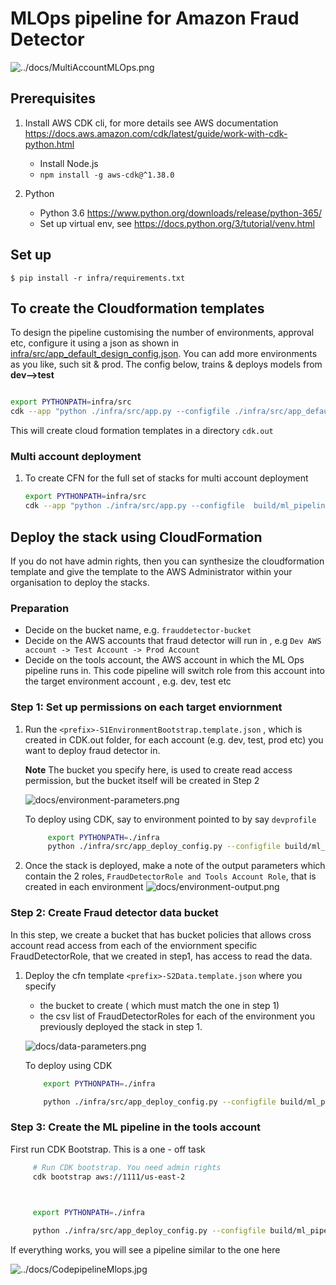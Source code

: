 
# MLOps pipeline for Amazon Fraud Detector
![../docs/MultiAccountMLOps.png](../docs/MultiAccountMLOps.png)

## Prerequisites

1. Install AWS CDK cli, for more details see AWS documentation https://docs.aws.amazon.com/cdk/latest/guide/work-with-cdk-python.html

    *  Install Node.js
    * `npm install -g aws-cdk@^1.38.0`

2. Python

    *  Python 3.6 https://www.python.org/downloads/release/python-365/
    *  Set up virtual env, see https://docs.python.org/3/tutorial/venv.html



## Set up

```
$ pip install -r infra/requirements.txt
```

## To create the Cloudformation templates

To design the pipeline customising the number of environments, approval etc, configure it using a json as shown in [infra/src/app_default_design_config.json](./src/app_default_design_config.json). You can add more environments as you like, such sit & prod. The config below, trains & deploys models from **dev-->test**
    
```bash

export PYTHONPATH=infra/src
cdk --app "python ./infra/src/app.py --configfile ./infra/src/app_default_design_config.json" synth
``` 
    
This will create cloud formation templates in a directory `cdk.out`

### Multi account deployment
    
1. To create CFN for the  full set of stacks for multi account deployment

    ```bash
    export PYTHONPATH=infra/src
    cdk --app "python ./infra/src/app.py --configfile  build/ml_pipeline_config.sample.json" synth
    ```


## Deploy the stack using CloudFormation

If you do not have admin rights, then you can synthesize the cloudformation template and give the template to the AWS Administrator within your organisation to deploy the stacks.

### Preparation
    
   - Decide on the bucket name, e.g. `frauddetector-bucket`
   - Decide on the AWS accounts that fraud detector will run in , e.g `Dev AWS account -> Test Account -> Prod Account`
   - Decide on the tools account, the AWS  account in which the ML Ops pipeline runs in. This code pipeline will switch role from this account into the target environment account , e.g. dev, test etc

### Step 1: Set up permissions on each target enviornment
1.  Run the `<prefix>-S1EnvironmentBootstrap.template.json` , which is created in CDK.out folder, for each account (e.g. dev, test, prod etc) you want to deploy fraud detector in. 
    
    **Note** The bucket you specify here, is used to create read access permission, but the bucket itself will be created in Step 2
    
    ![docs/environment-parameters.png](docs/environment-parameters.png)
    
    To deploy using CDK, say to environment pointed to by say `devprofile`
    
    ```bash
         export PYTHONPATH=./infra
         python ./infra/src/app_deploy_config.py --configfile build/ml_pipeline_config.sample.json --stacktype  S1EnvironmentBootstrap --profile devprofile
    ```
    
2. Once the stack is deployed, make a note of the output parameters which contain the 2 roles, `FraudDetectorRole and Tools Account Role`, that is created in each environment 
    ![docs/environment-output.png](docs/environment-output.png)
    
    


### Step 2: Create Fraud detector data bucket
 
In this step, we create a bucket that has bucket policies that allows cross account read access from each of the enviornment specific FraudDetectorRole, that we created in step1, has access to read the data.

1. Deploy the cfn template `<prefix>-S2Data.template.json` where you specify 
    
    - the bucket to create ( which must match the one in step 1) 
    - the csv list of FraudDetectorRoles for each of the environment you previously deployed the stack in step 1.

    ![docs/data-parameters.png](docs/data-parameters.png)
    
   To deploy using CDK
    
    ```bash
        export PYTHONPATH=./infra
   
        python ./infra/src/app_deploy_config.py --configfile build/ml_pipeline_config.sample.json --stacktype  S2Data --profile mlopstest
    ```
    
    
### Step 3: Create the ML pipeline in the tools account

   First run CDK Bootstrap. This is a one - off task 
   
   ```bash
        # Run CDK bootstrap. You need admin rights
        cdk bootstrap aws://1111/us-east-2 
   ```

   ```bash

        
        export PYTHONPATH=./infra
   
        python ./infra/src/app_deploy_config.py --configfile build/ml_pipeline_config.sample.json --stacktype  S3MLPipeline --profile mlopstools
   ```

If everything works, you will see a pipeline similar to the one here

 ![../docs/CodepipelineMlops.jpg](../docs/CodepipelineMlops.jpg)
